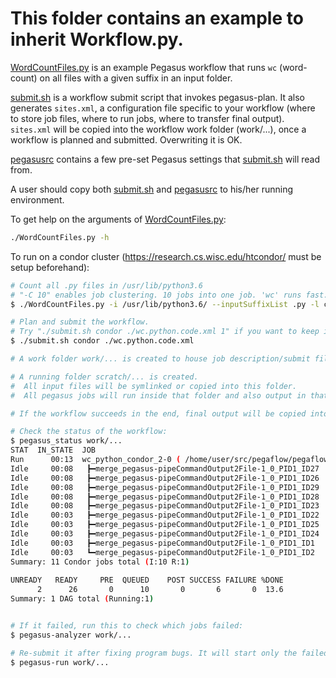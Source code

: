 # This folder contains an example to inherit Workflow.py.

[WordCountFiles.py](WordCountFiles.py) is an example Pegasus workflow that runs `wc` (word-count) on all files with a given suffix in an input folder.

[submit.sh](submit.sh) is a workflow submit script that invokes pegasus-plan. It also generates `sites.xml`, a configuration file specific to your workflow (where to store job files, where to run jobs, where to transfer final output). `sites.xml` will be copied into the workflow work folder (work/...), once a workflow is planned and submitted. Overwriting it is OK.

[pegasusrc](pegasusrc) contains a few pre-set Pegasus settings that [submit.sh](submit.sh) will read from.

A user should copy both [submit.sh](submit.sh) and [pegasusrc](pegasusrc) to his/her running environment.


To get help on the arguments of [WordCountFiles.py](WordCountFiles.py):
```bash
./WordCountFiles.py -h
```

To run on a condor cluster (https://research.cs.wisc.edu/htcondor/ must be setup beforehand):

```bash
# Count all .py files in /usr/lib/python3.6
# "-C 10" enables job clustering. 10 jobs into one job. 'wc' runs fast. Better to cluster them.
$ ./WordCountFiles.py -i /usr/lib/python3.6/ --inputSuffixList .py -l condor -o wc.python.code.xml -C 10

# Plan and submit the workflow.
# Try "./submit.sh condor ./wc.python.code.xml 1" if you want to keep intermediate files.
$ ./submit.sh condor ./wc.python.code.xml

# A work folder work/... is created to house job description/submit files, job status files, etc.

# A running folder scratch/... is created.
#  All input files will be symlinked or copied into this folder.
#  All pegasus jobs will run inside that folder and also output in that folder.

# If the workflow succeeds in the end, final output will be copied into a new folder, ./..., in the current directory.

# Check the status of the workflow:
$ pegasus_status work/...
STAT  IN_STATE  JOB                                                                                                           
Run      00:13  wc_python_condor_2-0 ( /home/user/src/pegaflow/pegaflow/example/work/wc.python.code.2020.Apr.1T113305 )       
Idle     00:08   ┣━merge_pegasus-pipeCommandOutput2File-1_0_PID1_ID27                                                         
Idle     00:08   ┣━merge_pegasus-pipeCommandOutput2File-1_0_PID1_ID26                                                     
Idle     00:08   ┣━merge_pegasus-pipeCommandOutput2File-1_0_PID1_ID29                                    
Idle     00:08   ┣━merge_pegasus-pipeCommandOutput2File-1_0_PID1_ID28                                  
Idle     00:08   ┣━merge_pegasus-pipeCommandOutput2File-1_0_PID1_ID23                                                  
Idle     00:03   ┣━merge_pegasus-pipeCommandOutput2File-1_0_PID1_ID22                         
Idle     00:03   ┣━merge_pegasus-pipeCommandOutput2File-1_0_PID1_ID25                                                  
Idle     00:03   ┣━merge_pegasus-pipeCommandOutput2File-1_0_PID1_ID24                                                         
Idle     00:03   ┣━merge_pegasus-pipeCommandOutput2File-1_0_PID1_ID1                                                          
Idle     00:03   ┗━merge_pegasus-pipeCommandOutput2File-1_0_PID1_ID2                                     
Summary: 11 Condor jobs total (I:10 R:1)                                                               
                                                                                                               
UNREADY   READY     PRE  QUEUED    POST SUCCESS FAILURE %DONE                                            
      2      26       0      10       0       6       0  13.6                                                          
Summary: 1 DAG total (Running:1)


# If it failed, run this to check which jobs failed:
$ pegasus-analyzer work/...

# Re-submit it after fixing program bugs. It will start only the failed jobs.
$ pegasus-run work/...

```
